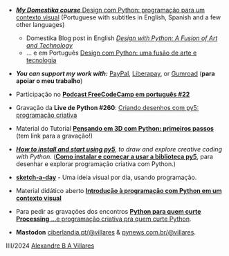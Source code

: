 
- [***My Domestika course*** Design com Python: programação para um contexto visual](
https://www.domestika.org/pt/courses/4307-design-com-python-programacao-para-um-contexto-visual/a_b_a_villares) (Portuguese with subtitles in English, Spanish and a few other languages)
  - Domestika Blog post in English [*Design with Python: A Fusion of Art and Technology*](https://www.domestika.org/pt/blog/12310-design-with-python-a-fusion-of-art-and-technology?ttag=a_b_a_villares)
  - ... e em Português [Design com Python: uma fusão de arte e tecnologia](https://www.domestika.org/pt/blog/12306-design-com-python-um-fusao-de-arte-e-tecnologia?ttag=a_b_a_villares)

- ***You can support my work with:*** [PayPal](https://www.paypal.com/donate/?hosted_button_id=5B4MZ78C9J724), [Liberapay](https://liberapay.com/villares), or [Gumroad](https://gumroad.com/villares) (**para apoiar o meu trabalho**)

- Participação no [**Podcast FreeCodeCamp em português #22**](https://www.freecodecamp.org/portuguese/news/podcast-ep22/)

- Gravação da **Live de Python #260**: [Criando desenhos com py5: programação criativa](https://www.youtube.com/watch?v=dAnIWmJ-2NI)  

- Material do Tutorial [**Pensando em 3D com Python: primeiros passos**](https://hackmd.io/@villares/pensando-3D-python) (tem link para a gravação!)

- [***How to install and start using py5***](https://abav.lugaralgum.com/como-instalar-py5/index-EN.html), *to draw and explore creative coding with Python.* ([**Como instalar e começar a usar a biblioteca py5**](https://abav.lugaralgum.com/como-instalar-py5/), para desenhar e explorar programação criativa com Python.)

- [**sketch-a-day**](https://abav.lugaralgum.com/sketch-a-day) - Uma ideia visual por dia, usando programação.

- Material didático aberto [**Introdução à programação com Python em um contexto visual**](https://abav.lugaralgum.com/material-aulas/)
  
- Para pedir as gravações dos encontros [ **Python para quem curte Processing** ...e programação criativa pra quem curte Python](https://form.jotform.com/233352075438658).

- **Mastodon** [ciberlandia.pt/@villares](https://ciberlandia.pt/@villares) & [pynews.com.br/@villares](https://pynews.com.br/@villares).

IIII/2024 [Alexandre B A Villares](https://abav.lugaralgum.com)
